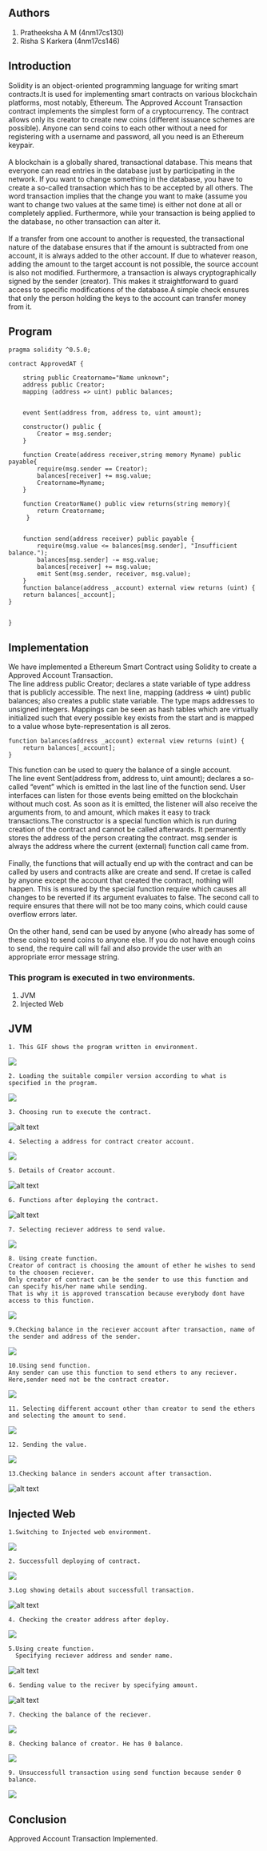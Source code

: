 ## Authors
  1. Pratheeksha A M (4nm17cs130)
  2. Risha S Karkera (4nm17cs146)
  
## Introduction

Solidity is an object-oriented programming language for writing smart contracts.It is used for implementing smart contracts on various blockchain platforms, most notably, Ethereum. The Approved Account Transaction contract implements the simplest form of a cryptocurrency. The contract allows only its creator to create new coins (different issuance schemes are possible). Anyone can send coins to each other without a need for registering with a username and password, all you need is an Ethereum keypair.<br><br>
      A blockchain is a globally shared, transactional database. This means that everyone can read entries in the database just by participating in the network. If you want to change something in the database, you have to create a so-called transaction which has to be accepted by all others. The word transaction implies that the change you want to make (assume you want to change two values at the same time) is either not done at all or completely applied. Furthermore, while your transaction is being applied to the database, no other transaction can alter it.<br><br>
      If a transfer from one account to another is requested, the transactional nature of the database ensures that if the amount is subtracted from one account, it is always added to the other account. If due to whatever reason, adding the amount to the target account is not possible, the source account is also not modified. Furthermore, a transaction is always cryptographically signed by the sender (creator). This makes it straightforward to guard access to specific modifications of the database.A simple check ensures that only the person holding the keys to the account can transfer money from it.<br>
      
## Program
```
pragma solidity ^0.5.0;

contract ApprovedAT {

    string public Creatorname="Name unknown";
    address public Creator;
    mapping (address => uint) public balances;


    event Sent(address from, address to, uint amount);

    constructor() public {
        Creator = msg.sender;
    }

    function Create(address receiver,string memory Myname) public payable{
        require(msg.sender == Creator);
        balances[receiver] += msg.value;
        Creatorname=Myname;
    }
    
    function CreatorName() public view returns(string memory){
        return Creatorname;
     }
     

    function send(address receiver) public payable {
        require(msg.value <= balances[msg.sender], "Insufficient balance.");
        balances[msg.sender] -= msg.value;
        balances[receiver] += msg.value;
        emit Sent(msg.sender, receiver, msg.value);
    }
    function balance(address _account) external view returns (uint) {
    return balances[_account];
}

    
}
```
## Implementation

We have implemented a Ethereum Smart Contract using Solidity to create a Approved Account Transaction.<br>The line address public Creator; declares a state variable of type address that is publicly accessible. The next line, mapping (address => uint) public balances; also creates a public state variable. The type maps addresses to unsigned integers. Mappings can be seen as hash tables which are virtually initialized such that every possible key exists from the start and is mapped to a value whose byte-representation is all zeros.
```
function balances(address _account) external view returns (uint) {
    return balances[_account];
}
```
This function can be used to query the balance of a single account.<br>
The line event Sent(address from, address to, uint amount); declares a so-called “event” which is emitted in the last line of the function send. User interfaces can listen for those events being emitted on the blockchain without much cost. As soon as it is emitted, the listener will also receive the arguments from, to and amount, which makes it easy to track transactions.The constructor is a special function which is run during creation of the contract and cannot be called afterwards. It permanently stores the address of the person creating the contract. msg.sender is always the address where the current (external) function call came from.<br><br>
Finally, the functions that will actually end up with the contract and can be called by users and contracts alike are create and send. If cretae is called by anyone except the account that created the contract, nothing will happen. This is ensured by the special function require which causes all changes to be reverted if its argument evaluates to false. The second call to require ensures that there will not be too many coins, which could cause overflow errors later.<br><br>
On the other hand, send can be used by anyone (who already has some of these coins) to send coins to anyone else. If you do not have enough coins to send, the require call will fail and also provide the user with an appropriate error message string.<br>

### This program is executed in two environments.
1. JVM
2. Injected Web

## JVM
```
1. This GIF shows the program written in environment.
```
![](Jvm/1.program.gif)

```
2. Loading the suitable compiler version according to what is specified in the program.
```
![](Jvm/2.cmpilrLoading.gif)
```
3. Choosing run to execute the contract.
```
![alt text](Jvm/3.AftrrCompilerLoadRun.jpg)

```
4. Selecting a address for contract creator account.
```
![](Jvm/4.SelectCreatorAcnt.gif)

```
5. Details of Creator account.
```
![alt text](Jvm/5.CreatorAccount.jpg)

```
6. Functions after deploying the contract.
```
![alt text](Jvm/6.AfterDeploy.jpg)

```
7. Selecting reciever address to send value.
```
![](Jvm/7.SelectingReceiverAddress.gif)

```
8. Using create function.
Creator of contract is choosing the amount of ether he wishes to send to the choosen reciever.
Only creator of contract can be the sender to use this function and can specify his/her name while sending.
That is why it is approved transcation because everybody dont have access to this function.
```
![](Jvm/8.SelecValueNTransctToChoosenRecieverFromCreator.gif)

```
9.Checking balance in the reciever account after transaction, name of the sender and address of the sender.
```
![](Jvm/9.BalnceInReciveAcnt,CreatorNam,CreatorAddress.gif)

```
10.Using send function.
Any sender can use this function to send ethers to any reciever. Here,sender need not be the contract creator.
```
![](Jvm/10.SelectRecievrForSendFunc.gif)

```
11. Selecting different account other than creator to send the ethers and selecting the amount to send.
```
![](Jvm/11.SelectSenderNValueForSendFunc.gif)

```
12. Sending the value.
```
![](Jvm/12.SentValueUsingSendFunction.gif)

```
13.Checking balance in senders account after transaction.
```
![alt text](Jvm/13.ValueInSenderAcntAftrSent.jpg)

## Injected Web
```
1.Switching to Injected web environment.
```
![](injectedWeb/1.SelectInjectedWeb.gif)
```
2. Successfull deploying of contract.
```
![](injectedWeb/2.DeploySuccesful.gif)

```
3.Log showing details about successfull transaction.
```
![alt text](injectedWeb/3.SuccessfulDeployLog.jpg)

```
4. Checking the creator address after deploy.
```
![](injectedWeb/4.AfterDeployCreatorAddress.jpg)

```
5.Using create function.
  Specifying reciever address and sender name.
```
![alt text](injectedWeb/5.RecieverAddresNCreatorName.gif)

```
6. Sending value to the reciver by specifying amount.
```
![alt text](injectedWeb/6.SendingValueToReciever.gif)

```
7. Checking the balance of the reciever.
```
![](injectedWeb/7.CheckingBalanceOfReciever.gif)

```
8. Checking balance of creator. He has 0 balance.
```
![](injectedWeb/8.CheckingBalanceOfCreator.gif)

```
9. Unsuccessfull transaction using send function because sender 0 balance.
```
![](injectedWeb/9.UsingSendErrorBecause0BALANCEWithSender.gif)

## Conclusion
Approved Account Transaction Implemented.
